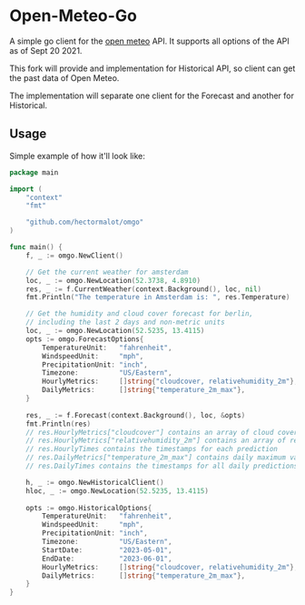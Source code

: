 # Open-Meteo-Go

A simple go client for the [open meteo](https://open-meteo.com) API. It supports all options of the API as of Sept 20 2021.

This fork will provide and implementation for Historical API, so client can get the past data of Open Meteo.

The implementation will separate one client for the Forecast and another for Historical.

## Usage

Simple example of how it'll look like:

```go
package main

import (
	"context"
	"fmt"

	"github.com/hectormalot/omgo"
)

func main() {
	f, _ := omgo.NewClient()

	// Get the current weather for amsterdam
	loc, _ := omgo.NewLocation(52.3738, 4.8910)
	res, _ := f.CurrentWeather(context.Background(), loc, nil)
	fmt.Println("The temperature in Amsterdam is: ", res.Temperature)

	// Get the humidity and cloud cover forecast for berlin, 
	// including the last 2 days and non-metric units
	loc, _ := omgo.NewLocation(52.5235, 13.4115)
	opts := omgo.ForecastOptions{
		TemperatureUnit:   "fahrenheit",
		WindspeedUnit:     "mph",
		PrecipitationUnit: "inch",
		Timezone:          "US/Eastern",
		HourlyMetrics:     []string{"cloudcover, relativehumidity_2m"},
		DailyMetrics:      []string{"temperature_2m_max"},
	}
	
	res, _ := f.Forecast(context.Background(), loc, &opts)
	fmt.Println(res)
	// res.HourlyMetrics["cloudcover"] contains an array of cloud coverage predictions
	// res.HourlyMetrics["relativehumidity_2m"] contains an array of relative humidity predictions
	// res.HourlyTimes contains the timestamps for each prediction
	// res.DailyMetrics["temperature_2m_max"] contains daily maximum values for the temperature_2m metric
	// res.DailyTimes contains the timestamps for all daily predictions

	h, _ := omgo.NewHistoricalClient()
	hloc, _ := omgo.NewLocation(52.5235, 13.4115)
	
	opts := omgo.HistoricalOptions{
		TemperatureUnit:   "fahrenheit",
		WindspeedUnit:     "mph",
		PrecipitationUnit: "inch",
		Timezone:          "US/Eastern",
		StartDate:         "2023-05-01",
		EndDate:		   "2023-06-01",
		HourlyMetrics:     []string{"cloudcover, relativehumidity_2m"},
		DailyMetrics:      []string{"temperature_2m_max"},
	}
}


```
